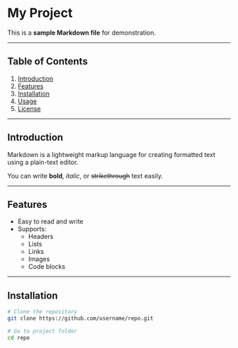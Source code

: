 # My Project

This is a **sample Markdown file** for demonstration.

---

## Table of Contents
1. [Introduction](#introduction)
2. [Features](#features)
3. [Installation](#installation)
4. [Usage](#usage)
5. [License](#license)

---

## Introduction
Markdown is a lightweight markup language for creating formatted text using a plain-text editor.  

You can write **bold**, *italic*, or ~~strikethrough~~ text easily.

---

## Features
- Easy to read and write
- Supports:
  - Headers
  - Lists
  - Links
  - Images
  - Code blocks

---

## Installation
```bash
# Clone the repository
git clone https://github.com/username/repo.git

# Go to project folder
cd repo
